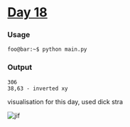 # [Day 18](https://adventofcode.com/2024/day/18)
### Usage
```
foo@bar:~$ python main.py
```
### Output
```
306
38,63 - inverted xy
```

visualisation for this day, used dick stra

![jif](https://github.com/skeibol/Advent-of-code/advent-of-code/day18/visualisation.gif)
